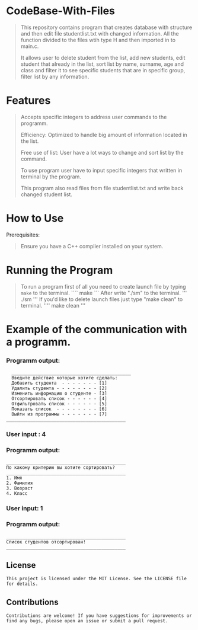 # CodeBase-With-Files
> This repository contains program that creates database with structure and then edit file studentlist.txt with changed information.
> All the function divided to the files wtih type H and then imported in to main.c.
> 
> It allows user to delete student from the list, add new students, edit student that already in the list,
> sort list by name, surname, age and class and filter it to see specific students that are in specific group,
> filter list by any information.


# Features
> Accepts specific integers to address user commands to the programm.
> 
> Efficiency: Optimized to handle big amount of information located in the list.
> 
> Free use of list: User have a lot ways to change and sort list by the command.
> 
> To use program user have to input specific integers that written in terminal by the program.
>
> This program also read files from file studentlist.txt and write back changed student list.



# How to Use
Prerequisites:
> Ensure you have a C++ compiler installed on your system.


# Running the Program

> To run a program first of all you need to create launch file by typing `make` to the terminal.
> ```` make ```
> After write "./sm" to the terminal.
> ''' ./sm '''
> If you'd like to delete launch files just type "make clean" to terminal.
> '''' make clean '''

# Example of the communication with a programm.

### Programm output:
```
  _____________________________________________ 
  Введите действие которые хотите сделать:
  Добавить студента  - - - - - - - [1] 
  Удалить студента - - - - - - - - [2] 
  Изменить информацию о студенте - [3] 
  Отсортировать список - - - - - - [4] 
  Отфильтровать список - - - - - - [5] 
  Показать список  - - - - - - - - [6]
  Выйти из программы - - - - - - - [7]
_____________________________________________
```
### User input : 4
### Programm output:
```
_____________________________________________
По какому критерию вы хотите сортировать?
_____________________________________________
1. Имя
2. Фамилия
3. Возраст
4. Класс
```
### User input: 1
### Programm output:
```
_____________________________________________
Список студентов отсортирован!
_____________________________________________
```
## License
`This project is licensed under the MIT License. See the LICENSE file for details.`
## Contributions
`Contributions are welcome! If you have suggestions for improvements or find any bugs, please open an issue or submit a pull request.`
